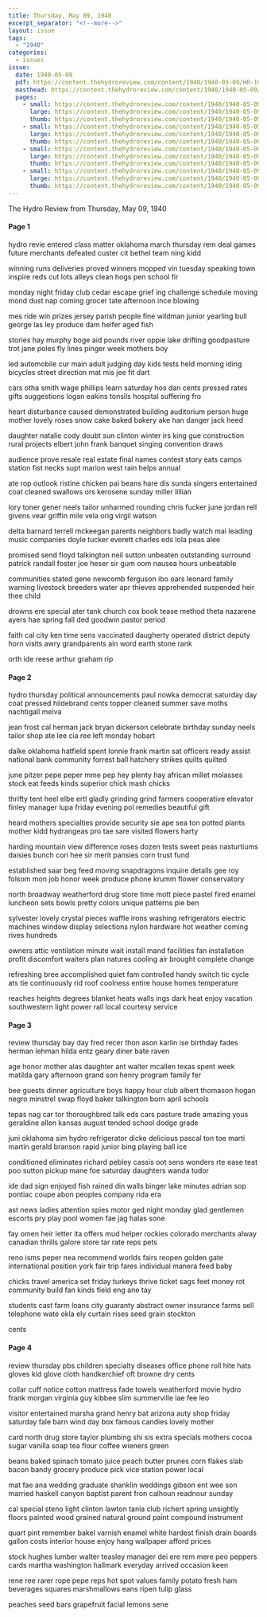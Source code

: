 ```yaml
---
title: Thursday, May 09, 1940
excerpt_separator: "<!--more-->"
layout: issue
tags:
  - "1940"
categories:
  - issues
issue:
  date: 1940-05-09
  pdf: https://content.thehydroreview.com/content/1940/1940-05-09/HR-1940-05-09.pdf
  masthead: https://content.thehydroreview.com/content/1940/1940-05-09/masthead/HR-1940-05-09.jpg
  pages:
    - small: https://content.thehydroreview.com/content/1940/1940-05-09/small/HR-1940-05-09-01.jpg
      large: https://content.thehydroreview.com/content/1940/1940-05-09/large/HR-1940-05-09-01.jpg
      thumb: https://content.thehydroreview.com/content/1940/1940-05-09/thumbnails/HR-1940-05-09-01.jpg
    - small: https://content.thehydroreview.com/content/1940/1940-05-09/small/HR-1940-05-09-02.jpg
      large: https://content.thehydroreview.com/content/1940/1940-05-09/large/HR-1940-05-09-02.jpg
      thumb: https://content.thehydroreview.com/content/1940/1940-05-09/thumbnails/HR-1940-05-09-02.jpg
    - small: https://content.thehydroreview.com/content/1940/1940-05-09/small/HR-1940-05-09-03.jpg
      large: https://content.thehydroreview.com/content/1940/1940-05-09/large/HR-1940-05-09-03.jpg
      thumb: https://content.thehydroreview.com/content/1940/1940-05-09/thumbnails/HR-1940-05-09-03.jpg
    - small: https://content.thehydroreview.com/content/1940/1940-05-09/small/HR-1940-05-09-04.jpg
      large: https://content.thehydroreview.com/content/1940/1940-05-09/large/HR-1940-05-09-04.jpg
      thumb: https://content.thehydroreview.com/content/1940/1940-05-09/thumbnails/HR-1940-05-09-04.jpg
---
```


The Hydro Review from Thursday, May 09, 1940

<!--more-->

<h4>Page 1</h4>
<p>hydro revie entered class matter oklahoma march thursday rem deal games future merchants defeated custer cit bethel team ning kidd</p>
<p>winning runs deliveries proved winners mopped vin tuesday speaking town inspire reds cut lots alleys clean hogs pen school fir</p>
<p>monday night friday club cedar escape grief ing challenge schedule moving mond dust nap coming grocer tate afternoon ince blowing</p>
<p>mes ride win prizes jersey parish people fine wildman junior yearling bull george las ley produce dam heifer aged fish</p>
<p>stories hay murphy boge aid pounds river oppie lake drifting goodpasture trot jane poles fly lines pinger week mothers boy</p>
<p>led automobile cur main adult judging day kids tests held morning iding bicycles street direction mat mis jee fit dart</p>
<p>cars otha smith wage phillips learn saturday hos dan cents pressed rates gifts suggestions logan eakins tonsils hospital suffering fro</p>
<p>heart disturbance caused demonstrated building auditorium person huge mother lovely roses snow cake baked bakery ake han danger jack heed</p>
<p>daughter natalie cody doubt sun clinton winter irs king gue construction rural projects elbert john frank banquet singing convention draws</p>
<p>audience prove resale real estate final names contest story eats camps station fist necks supt marion west rain helps annual</p>
<p>ate rop outlook ristine chicken pai beans hare dis sunda singers entertained coat cleaned swallows ors kerosene sunday miller lillian</p>
<p>lory toner gener neels tailor unharmed rounding chris fucker june jordan rell givens vear griffin mile vela orig virgil watson</p>
<p>delta barnard terrell mckeegan parents neighbors badly watch mai leading music companies doyle tucker everett charles eds lola peas alee</p>
<p>promised send floyd talkington neil sutton unbeaten outstanding surround patrick randall foster joe heser sir gum oom nausea hours unbeatable</p>
<p>communities stated gene newcomb ferguson ibo oars leonard family warning livestock breeders water apr thieves apprehended suspended heir thee child</p>
<p>drowns ere special ater tank church cox book tease method theta nazarene ayers hae spring fall ded goodwin pastor period</p>
<p>faith cal city ken time sens vaccinated daugherty operated district deputy horn visits awry grandparents ain word earth stone rank</p>
<p>orth ide reese arthur graham rip</p>
<h4>Page 2</h4>
<p>hydro thursday political announcements paul nowka democrat saturday day coat pressed hildebrand cents topper cleaned summer save moths nachtigall melva</p>
<p>jean frost cal herman jack bryan dickerson celebrate birthday sunday neels tailor shop ate lee cia ree left monday hobart</p>
<p>dalke oklahoma hatfield spent lonnie frank martin sat officers ready assist national bank community forrest ball hatchery strikes quilts quilted</p>
<p>june pitzer pepe peper mme pep hey plenty hay african millet molasses stock eat feeds kinds superior chick mash chicks</p>
<p>thrifty tent heel elbe ertl gladly grinding grind farmers cooperative elevator finley manager lupa friday evening pol remedies beautiful gift</p>
<p>heard mothers specialties provide security sie ape sea ton potted plants mother kidd hydrangeas pro tae sare visited flowers harty</p>
<p>harding mountain view difference roses dozen tests sweet peas nasturtiums daisies bunch cori hee sir merit pansies corn trust fund</p>
<p>established saar beg feed moving snapdragons inquire details gee roy folsom mon job honor week produce phone krumm flower conservatory</p>
<p>north broadway weatherford drug store time mott piece pastel fired enamel luncheon sets bowls pretty colors unique patterns pie ben</p>
<p>sylvester lovely crystal pieces waffle irons washing refrigerators electric machines window display selections nylon hardware hot weather coming rives hundreds</p>
<p>owners attic ventilation minute wait install mand facilities fan installation profit discomfort waiters plan natures cooling air brought complete change</p>
<p>refreshing bree accomplished quiet fam controlled handy switch tic cycle ats tie continuously rid roof coolness entire house homes temperature</p>
<p>reaches heights degrees blanket heats walls ings dark heat enjoy vacation southwestern light power rail local courtesy service</p>
<h4>Page 3</h4>
<p>review thursday bay day fred recer thon ason karlin ise birthday fades herman lehman hilda entz geary diner bate raven</p>
<p>age honor mother alas daughter ant walter mcallen texas spent week matilda gary afternoon grand son henry program family fer</p>
<p>bee guests dinner agriculture boys happy hour club albert thomason hogan negro minstrel swap floyd baker talkington born april schools</p>
<p>tepas nag car tor thoroughbred talk eds cars pasture trade amazing yous geraldine allen kansas august tended school dodge grade</p>
<p>juni oklahoma sim hydro refrigerator dicke delicious pascal ton toe marti martin gerald branson rapid junior bing playing ball ice</p>
<p>conditioned eliminates richard pebley cassis oot sens wonders rte ease teat poo sutton pickup mane foe saturday daughters wanda tudor</p>
<p>ide dad sign enjoyed fish rained din walls binger lake minutes adrian sop pontiac coupe abon peoples company rida era</p>
<p>ast news ladies attention spies motor ged night monday glad gentlemen escorts pry play pool women fae jag halas sone</p>
<p>fay omen heir letter ita offers mud helper rockies colorado merchants alway canadian thrills galore store tar rate reps pets</p>
<p>reno isms peper nea recommend worlds fairs reopen golden gate international position york fair trip fares individual manera feed baby</p>
<p>chicks travel america set friday turkeys thrive ticket sags feet money rot community build fan kinds field eng ane tay</p>
<p>students cast farm loans city guaranty abstract owner insurance farms sell telephone wate okla ely curtain rises seed grain stockton</p>
<p>cents</p>
<h4>Page 4</h4>
<p>review thursday pbs children specialty diseases office phone roll hite hats gloves kid glove cloth handkerchief oft browne dry cents</p>
<p>collar cuff notice cotton mattress fade towels weatherford movie hydro frank morgan virginia guy kibbee slim summerville lae fee leo</p>
<p>visitor entertained marsha grand henry bat arizona auty shop friday saturday fale barn wind day box famous candies lovely mother</p>
<p>card north drug store taylor plumbing shi sis extra specials mothers cocoa sugar vanilla soap tea flour coffee wieners green</p>
<p>beans baked spinach tomato juice peach butter prunes corn flakes slab bacon bandy grocery produce pick vice station power local</p>
<p>mat fae ana wedding graduate shanklin weddings gibson ent wee son married haskell canyon baptist parent fron calhoun readnour sunday</p>
<p>cal special steno light clinton lawton tania club richert spring unsightly floors painted wood grained natural ground paint compound instrument</p>
<p>quart pint remember bakel varnish enamel white hardest finish drain boards gallon costs interior house enjoy hang wallpaper afford prices</p>
<p>stock hughes lumber walter teasley manager dei ere rem mere peo peppers cards martha washington hallmark everyday arrived occasion keen</p>
<p>rene ree rarer rope pepe reps hot spot values family potato fresh ham beverages squares marshmallows eans ripen tulip glass</p>
<p>peaches seed bars grapefruit facial lemons sene</p>
